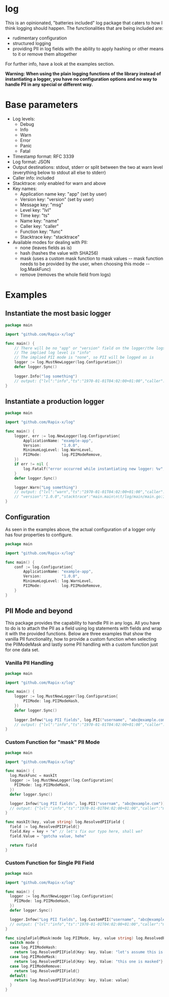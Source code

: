 # log

This is an opinionated, "batteries included" log package that caters to how I think logging
should happen. The functionalities that are being included are:

- rudimentary configuration
- structured logging
- providing PII in log fields with the ability to apply hashing or other means to it or remove them altogether

For further info, have a look at the examples section.

**Warning: When using the plain logging functions of the library instead
of instantiating a logger, you have no configuration options and no way
to handle PII in any special or different way.**

# Base parameters

- Log levels:
  - Debug
  - Info
  - Warn
  - Error
  - Panic
  - Fatal
- Timestamp format: RFC 3339
- Log format: JSON
- Output destinations: stdout, stderr or split between the two at warn level (everything below to stdout all else to stderr)
- Caller info: included
- Stacktrace: only enabled for warn and above
- Key names:
  - Application name key: "app" (set by user)
  - Version key: "version" (set by user)
  - Message key: "msg"
  - Level key: "lvl"
  - Time key: "ts"
  - Name key: "name"
  - Caller key: "caller"
  - Function key: "func"
  - Stacktrace key: "stacktrace"
- Available modes for dealing with PII:
  - none (leaves fields as is)
  - hash (hashes the value with SHA256)
  - mask (uses a custom mask function to mask values -- mask function needs to be provided by the user, when choosing this mode -- log.MaskFunc)
  - remove (removes the whole field from logs)

# Examples

## Instantiate the most basic logger

```go
package main

import "github.com/Rapix-x/log"

func main() {
	// There will be no "app" or "version" field on the logger/the logs
	// The implied log level is "info"
	// The implied PII mode is "none", so PII will be logged as is
	logger := log.MustNewLogger(log.Configuration{})
    defer logger.Sync()
	
    logger.Info("log something")
	// output: {"lvl":"info","ts":"1970-01-01T04:02:00+01:00","caller":"main/main.go:12","func":"main.main","msg":"log something"}
}
```

## Instantiate a production logger

```go
package main

import "github.com/Rapix-x/log"

func main() {
	logger, err := log.NewLogger(log.Configuration{
        ApplicationName: "example-app",
        Version:         "1.0.0",
        MinimumLogLevel: log.WarnLevel,
        PIIMode:         log.PIIModeRemove,
    }) 
    if err != nil {
        log.Fatalf("error occurred while instantiating new logger: %v", err)
    }
    defer logger.Sync()

    logger.Warn("Log something")
	// output: {"lvl":"warn","ts":"1970-01-01T04:02:00+01:00","caller":"main/main.go:19","func":"main.main","msg":"Log something","app":"example-app",
	// "version":"1.0.0","stacktrace":"main.main\n\t/log/main/main.go:17\nruntime.main\n\t/opt/homebrew/Cellar/go/1.19.3/libexec/src/runtime/proc.go:250"}
}
```

## Configuration

As seen in the examples above, the actual configuration of a logger only has four properties to configure.

```go
package main

import "github.com/Rapix-x/log"

func main() {
    conf := log.Configuration{
        ApplicationName: "example-app",
        Version:         "1.0.0",
        MinimumLogLevel: log.WarnLevel,
        PIIMode:         log.PIIModeRemove,
    }
}
```

## PII Mode and beyond

This package provides the capability to handle PII in any logs. All you have to do is to attach the PII
as a field using log statements with fields and wrap it with the provided functions. Below are three examples
that show the vanilla PII functionality, how to provide a custom function when selecting the PIIModeMask
and lastly some PII handling with a custom function just for one data set.

### Vanilla PII Handling

```go
package main

import "github.com/Rapix-x/log"

func main() {
	logger := log.MustNewLogger(log.Configuration{
        PIIMode: log.PIIModeHash,
    })
    defer logger.Sync()
	
    logger.Infow("Log PII fields", log.PII("username", "abc@example.com"))
	// output: {"lvl":"info","ts":"1970-01-01T04:02:00+01:00","caller":"main/main.go:14","func":"main.main","msg":"Log PII fields","username":"9eceb13483d7f187ec014fd6d4854d1420cfc634328af85f51d0323ba8622e21"}
}
```

### Custom Function for "mask" PII Mode

```go
package main

import "github.com/Rapix-x/log"

func main() {
  log.MaskFunc = maskIt
  logger := log.MustNewLogger(log.Configuration{
    PIIMode: log.PIIModeMask,
  })
  defer logger.Sync()

  logger.Infow("Log PII fields", log.PII("usernam", "abc@example.com"))
  // output: {"lvl":"info","ts":"1970-01-01T04:02:00+01:00","caller":"main/main.go:12","func":"main.main","msg":"Log PII fields","username":"gotcha value, hehe"}
}

func maskIt(key, value string) log.ResolvedPIIField {
  field := log.ResolvedPIIField{}
  field.Key = key + "e" // let's fix our typo here, shall we?
  field.Value = "gotcha value, hehe"

  return field
}
```

### Custom Function for Single PII Field

```go
package main

import "github.com/Rapix-x/log"

func main() {
  logger := log.MustNewLogger(log.Configuration{
    PIIMode: log.PIIModeHash,
  })
  defer logger.Sync()

  logger.Infow("Log PII fields", log.CustomPII("username", "abc@example.com", singleFieldMask))
  // output: {"lvl":"info","ts":"1970-01-01T04:02:00+01:00","caller":"main/main.go:11","func":"main.main","msg":"Log PII fields","username":"let's assume this is a hash *coughs in hex*"}
}

func singleFieldMask(mode log.PIIMode, key, value string) log.ResolvedPIIField {
  switch mode {
  case log.PIIModeHash:
    return log.ResolvedPIIField{Key: key, Value: "let's assume this is a hash *coughs in hex*"}
  case log.PIIModeMask:
    return log.ResolvedPIIField{Key: key, Value: "this one is masked"}
  case log.PIIModeRemove:
    return log.ResolvedPIIField{}
  default:
    return log.ResolvedPIIField{Key: key, Value: value}
  }
}
```
